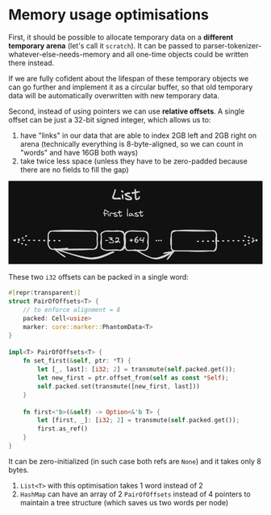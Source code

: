 # Memory usage optimisations

First, it should be possible to allocate temporary data on a **different temporary arena** (let's call it `scratch`). It can be passed to parser-tokenizer-whatever-else-needs-memory and all one-time objects could be written there instead.

If we are fully cofident about the lifespan of these temporary objects we can go further and implement it as a circular buffer, so that old temporary data will be automatically overwritten with new temporary data.

Second, instead of using pointers we can use **relative offsets**. A single offset can be just a 32-bit signed integer, which allows us to:

1. have "links" in our data that are able to index 2GB left and 2GB right on arena (technically everything is 8-byte-aligned, so we can count in "words" and have 16GB both ways)
2. take twice less space (unless they have to be zero-padded because there are no fields to fill the gap)

![memory_usage_optimisations.png](./memory_usage_optimisations.png)

These two `i32` offsets can be packed in a single word:

```rust
#[repr(transparent)]
struct PairOfOffsets<T> {
    // to enforce alignment = 8
    packed: Cell<usize>
    marker: core::marker::PhantomData<T>
}

impl<T> PairOfOffsets<T> {
    fn set_first(&self, ptr: *T) {
        let [_, last]: [i32; 2] = transmute(self.packed.get());
        let new_first = ptr.offset_from(self as const *Self);
        self.packed.set(transmute([new_first, last]))
    }

    fn first<'b>(&self) -> Option<&'b T> {
        let [first, _]: [i32; 2] = transmute(self.packed.get());
        first.as_ref()
    }
}
```

It can be zero-initialized (in such case both refs are `None`) and it takes only 8 bytes.

1. `List<T>` with this optimisation takes 1 word instead of 2
2. `HashMap` can have an array of 2 `PairOfOffsets` instead of 4 pointers to maintain a tree structure (which saves us two words per node)
